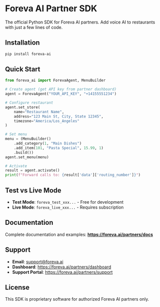 # Foreva AI Partner SDK

The official Python SDK for Foreva AI partners. Add voice AI to restaurants with just a few lines of code.

## Installation

```bash
pip install foreva-ai
```

## Quick Start

```python
from foreva_ai import ForevaAgent, MenuBuilder

# Create agent (get API key from partner dashboard)
agent = ForevaAgent("YOUR_API_KEY", "+14155551234")

# Configure restaurant
agent.set_store(
    name="Restaurant Name",
    address="123 Main St, City, State 12345",
    timezone="America/Los_Angeles"
)

# Set menu
menu = (MenuBuilder()
    .add_category(1, "Main Dishes")
    .add_item(101, "Pasta Special", 15.99, 1)
    .build())
agent.set_menu(menu)

# Activate
result = agent.activate()
print(f"Forward calls to: {result['data']['routing_number']}")
```

## Test vs Live Mode

- **Test Mode**: `foreva_test_xxx...` - Free for development
- **Live Mode**: `foreva_live_xxx...` - Requires subscription

## Documentation

Complete documentation and examples:
**https://foreva.ai/partners/docs**

## Support

- **Email**: support@foreva.ai
- **Dashboard**: https://foreva.ai/partners/dashboard
- **Support Portal**: https://foreva.ai/partners/support

## License

This SDK is proprietary software for authorized Foreva AI partners only.
